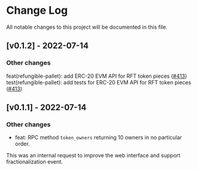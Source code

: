 # Change Log

All notable changes to this project will be documented in this file.

## [v0.1.2] - 2022-07-14

### Other changes

feat(refungible-pallet): add ERC-20 EVM API for RFT token pieces ([#413](https://github.com/UniqueNetwork/unique-chain/pull/413))
test(refungible-pallet): add tests for ERC-20 EVM API for RFT token pieces ([#413](https://github.com/UniqueNetwork/unique-chain/pull/413))

## [v0.1.1] - 2022-07-14

### Other changes

- feat: RPC method `token_owners` returning 10 owners in no particular order.

This was an internal request to improve the web interface and support fractionalization event. 
